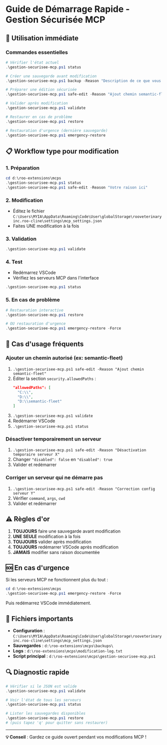 # Guide de Démarrage Rapide - Gestion Sécurisée MCP

## 🚀 Utilisation immédiate

### Commandes essentielles

```powershell
# Vérifier l'état actuel
.\gestion-securisee-mcp.ps1 status

# Créer une sauvegarde avant modification
.\gestion-securisee-mcp.ps1 backup -Reason "Description de ce que vous allez faire"

# Préparer une édition sécurisée
.\gestion-securisee-mcp.ps1 safe-edit -Reason "Ajout chemin semantic-fleet"

# Valider après modification
.\gestion-securisee-mcp.ps1 validate

# Restaurer en cas de problème
.\gestion-securisee-mcp.ps1 restore

# Restauration d'urgence (dernière sauvegarde)
.\gestion-securisee-mcp.ps1 emergency-restore
```

## 📋 Workflow type pour modification

### 1. Préparation
```powershell
cd d:\roo-extensions\mcps
.\gestion-securisee-mcp.ps1 status
.\gestion-securisee-mcp.ps1 safe-edit -Reason "Votre raison ici"
```

### 2. Modification
- Éditez le fichier `C:\Users\MYIA\AppData\Roaming\Code\User\globalStorage\rooveterinaryinc.roo-cline\settings\mcp_settings.json`
- Faites UNE modification à la fois

### 3. Validation
```powershell
.\gestion-securisee-mcp.ps1 validate
```

### 4. Test
- Redémarrez VSCode
- Vérifiez les serveurs MCP dans l'interface
```powershell
.\gestion-securisee-mcp.ps1 status
```

### 5. En cas de problème
```powershell
# Restauration interactive
.\gestion-securisee-mcp.ps1 restore

# OU restauration d'urgence
.\gestion-securisee-mcp.ps1 emergency-restore -Force
```

## 🎯 Cas d'usage fréquents

### Ajouter un chemin autorisé (ex: semantic-fleet)
1. `.\gestion-securisee-mcp.ps1 safe-edit -Reason "Ajout chemin semantic-fleet"`
2. Éditer la section `security.allowedPaths` :
   ```json
   "allowedPaths": [
     "C:\\",
     "D:\\",
     "D:\\semantic-fleet"
   ]
   ```
3. `.\gestion-securisee-mcp.ps1 validate`
4. Redémarrer VSCode
5. `.\gestion-securisee-mcp.ps1 status`

### Désactiver temporairement un serveur
1. `.\gestion-securisee-mcp.ps1 safe-edit -Reason "Désactivation temporaire serveur X"`
2. Changer `"disabled": false` en `"disabled": true`
3. Valider et redémarrer

### Corriger un serveur qui ne démarre pas
1. `.\gestion-securisee-mcp.ps1 safe-edit -Reason "Correction config serveur Y"`
2. Vérifier `command`, `args`, `cwd`
3. Valider et redémarrer

## ⚠️ Règles d'or

1. **TOUJOURS** faire une sauvegarde avant modification
2. **UNE SEULE** modification à la fois
3. **TOUJOURS** valider après modification
4. **TOUJOURS** redémarrer VSCode après modification
5. **JAMAIS** modifier sans raison documentée

## 🆘 En cas d'urgence

Si les serveurs MCP ne fonctionnent plus du tout :

```powershell
cd d:\roo-extensions\mcps
.\gestion-securisee-mcp.ps1 emergency-restore -Force
```

Puis redémarrez VSCode immédiatement.

## 📁 Fichiers importants

- **Configuration** : `C:\Users\MYIA\AppData\Roaming\Code\User\globalStorage\rooveterinaryinc.roo-cline\settings\mcp_settings.json`
- **Sauvegardes** : `d:\roo-extensions\mcps\backups\`
- **Logs** : `d:\roo-extensions\mcps\modification-log.txt`
- **Script principal** : `d:\roo-extensions\mcps\gestion-securisee-mcp.ps1`

## 🔍 Diagnostic rapide

```powershell
# Vérifier si le JSON est valide
.\gestion-securisee-mcp.ps1 validate

# Voir l'état de tous les serveurs
.\gestion-securisee-mcp.ps1 status

# Lister les sauvegardes disponibles
.\gestion-securisee-mcp.ps1 restore
# (puis tapez 'q' pour quitter sans restaurer)
```

---

**💡 Conseil** : Gardez ce guide ouvert pendant vos modifications MCP !